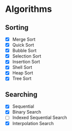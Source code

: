 # Algorithms

## Sorting

- [x] Merge Sort
- [x] Quick Sort
- [x] Bubble Sort
- [x] Selection Sort
- [x] Insertion Sort
- [x] Shell Sort
- [x] Heap Sort
- [x] Tree Sort

## Searching

- [x] Sequential
- [x] Binary Search
- [ ] Indexed Sequential Search
- [x] Interpolation Search

